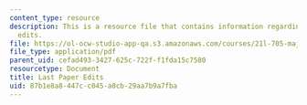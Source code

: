 ```yaml
---
content_type: resource
description: This is a resource file that contains information regarding last paper
  edits.
file: https://ol-ocw-studio-app-qa.s3.amazonaws.com/courses/21l-705-major-authors-rewriting-genesis-paradise-lost-and-twentieth-century-fantasy-spring-2009/87b1e8a8447cc045a0cb29aa7b9a7fba_MIT21L_705S09_assn03.pdf
file_type: application/pdf
parent_uid: cefad493-3427-625c-722f-f1fda15c7580
resourcetype: Document
title: Last Paper Edits
uid: 87b1e8a8-447c-c045-a0cb-29aa7b9a7fba
---
```


